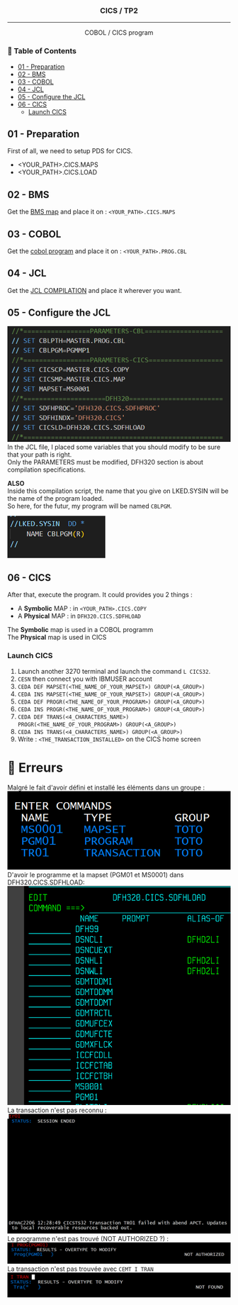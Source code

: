 

<h3 align="center">CICS / TP2</h3>


---

<p align="center"> COBOL / CICS program
    <br> 
</p>

<h3> 📝 Table of Contents</h3>

- [01 - Preparation ](#01---preparation-)
- [02 - BMS ](#02---bms-)
- [03 - COBOL ](#03---cobol-)
- [04 - JCL ](#04---jcl-)
- [05 - Configure the JCL ](#05---configure-the-jcl-)
- [06 - CICS ](#06---cics-)
  - [Launch CICS](#launch-cics)

## 01 - Preparation <a name = "01"></a>

First of all, we need to setup PDS for CICS.  
- <YOUR_PATH>.CICS.MAPS
- <YOUR_PATH>.CICS.LOAD

## 02 - BMS <a name="02"></a>

Get the [BMS map](map_bms) and place it on : ```<YOUR_PATH>.CICS.MAPS```

## 03 - COBOL <a name="03"></a>

Get the [cobol program](cobol.cbl) and place it on : ```<YOUR_PATH>.PROG.CBL```


## 04 - JCL <a name="04"></a>

Get the [JCL COMPILATION](compilation.jcl) and place it wherever you want.

## 05 - Configure the JCL <a name="05"></a>

<img src="../com/jcl-param-tp2.png"/>  <br>
In the JCL file, I placed some variables that you should modify to be sure that your path is right.  
Only the PARAMETERS must be modified, DFH320 section is about compilation specifications.

**ALSO**  
Inside this compilation script, the name that you give on LKED.SYSIN will be the name of the program loaded.   
So here, for the futur, my program will be named ```CBLPGM```.

<img src="../com/jcl-name-pgm.png"/>  <br>


## 06 - CICS <a name="06"></a>

After that, execute the program. It could provides you 2 things :
- A **Symbolic** MAP : in ```<YOUR_PATH>.CICS.COPY```
- A **Physical** MAP : in ```DFH320.CICS.SDFHLOAD```

The **Symbolic** map is used in a COBOL programm  
The **Physical** map is used in CICS

### Launch CICS

1. Launch another 3270 terminal and launch the command ```L CICS32```.  
2. ```CESN``` then connect you with IBMUSER account
3. ```CEDA DEF MAPSET(<THE_NAME_OF_YOUR_MAPSET>) GROUP(<A_GROUP>)```
4. ```CEDA INS MAPSET(<THE_NAME_OF_YOUR_MAPSET>) GROUP(<A_GROUP>)```
5. ```CEDA DEF PROGR(<THE_NAME_OF_YOUR_PROGRAM>) GROUP(<A_GROUP>)```
6. ```CEDA INS PROGR(<THE_NAME_OF_YOUR_PROGRAM>) GROUP(<A_GROUP>)```
7. ```CEDA DEF TRANS(<4_CHARACTERS_NAME>) PROGR(<THE_NAME_OF_YOUR_PROGRAM>) GROUP(<A_GROUP>)```
8. ```CEDA INS TRANS(<4_CHARACTERS_NAME>) GROUP(<A_GROUP>)```
9.  Write : ```<THE_TRANSACTION_INSTALLED>``` on the CICS home screen


# 🚨 Erreurs

Malgré le fait d'avoir défini et installé les éléments dans un groupe :
<img src="../com/error-1.png"/>  <br>
D'avoir le programme et la mapset (PGM01 et MS0001) dans DFH320.CICS.SDFHLOAD:
<img src="../com/error-2.png"/>  <br>
La transaction n'est pas reconnu :
<img src="../com/error-3.png"/>  <br>
Le programme n'est pas trouvé (NOT AUTHORIZED ?) : 
<img src="../com/error-4.png"/>  <br>
La transaction n'est pas trouvée avec ```CEMT I TRAN```
<img src="../com/error-5.png"/>  <br>